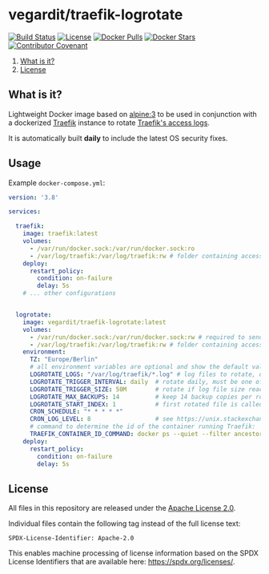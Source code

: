 # vegardit/traefik-logrotate

[![Build Status](https://github.com/vegardit/docker-traefik-logrotate/workflows/Build/badge.svg "GitHub Actions")](https://github.com/vegardit/docker-traefik-logrotate/actions?query=workflow%3ABuild)
[![License](https://img.shields.io/github/license/vegardit/docker-traefik-logrotate.svg?label=license)](#license)
[![Docker Pulls](https://img.shields.io/docker/pulls/vegardit/traefik-logrotate.svg)](https://hub.docker.com/r/vegardit/traefik-logrotate)
[![Docker Stars](https://img.shields.io/docker/stars/vegardit/traefik-logrotate.svg)](https://hub.docker.com/r/vegardit/traefik-logrotate)
[![Contributor Covenant](https://img.shields.io/badge/Contributor%20Covenant-v2.0%20adopted-ff69b4.svg)](CODE_OF_CONDUCT.md)

1. [What is it?](#what-is-it)
1. [License](#license)


## <a name="what-is-it"></a>What is it?

Lightweight Docker image based on [alpine:3](https://hub.docker.com/_/alpine?tab=tags&page=1&name=3) to be used in conjunction with a dockerized [Traefik](https://traefik.io) instance to rotate [Traefik's access logs](https://doc.traefik.io/traefik/observability/access-logs/).

It is automatically built **daily** to include the latest OS security fixes.

## Usage

Example `docker-compose.yml`:

```yaml
version: '3.8'

services:

  traefik:
    image: traefik:latest
    volumes:
      - /var/run/docker.sock:/var/run/docker.sock:ro
      - /var/log/traefik:/var/log/traefik:rw # folder containing access.log file
    deploy:
      restart_policy:
        condition: on-failure
        delay: 5s
    # ... other configurations


  logrotate:
    image: vegardit/traefik-logrotate:latest
    volumes:
      - /var/run/docker.sock:/var/run/docker.sock:rw # required to send USR1 signal to Traefik after log rotation
      - /var/log/traefik:/var/log/traefik:rw # folder containing access.log file
    environment:
      TZ: "Europe/Berlin"
      # all environment variables are optional and show the default values:
      LOGROTATE_LOGS: "/var/log/traefik/*.log" # log files to rotate, directory must match volume mount
      LOGROTATE_TRIGGER_INTERVAL: daily  # rotate daily, must be one of: daily, weekly, monthly, yearly
      LOGROTATE_TRIGGER_SIZE: 50M        # rotate if log file size reaches 50MB
      LOGROTATE_MAX_BACKUPS: 14          # keep 14 backup copies per rotated log file
      LOGROTATE_START_INDEX: 1           # first rotated file is called access.1.log
      CRON_SCHEDULE: "* * * * *"
      CRON_LOG_LEVEL: 8                  # see https://unix.stackexchange.com/a/414010/378036
      # command to determine the id of the container running Traefik:
      TRAEFIK_CONTAINER_ID_COMMAND: docker ps --quiet --filter ancestor=traefik
    deploy:
      restart_policy:
        condition: on-failure
        delay: 5s

```

## <a name="license"></a>License

All files in this repository are released under the [Apache License 2.0](LICENSE.txt).

Individual files contain the following tag instead of the full license text:
```
SPDX-License-Identifier: Apache-2.0
```

This enables machine processing of license information based on the SPDX License Identifiers that are available here: https://spdx.org/licenses/.

